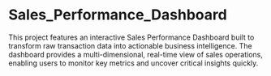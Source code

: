 # Sales_Performance_Dashboard
This project features an interactive Sales Performance Dashboard built to transform raw transaction data into actionable business intelligence. The dashboard provides a multi-dimensional, real-time view of sales operations, enabling users to monitor key metrics and uncover critical insights quickly.
